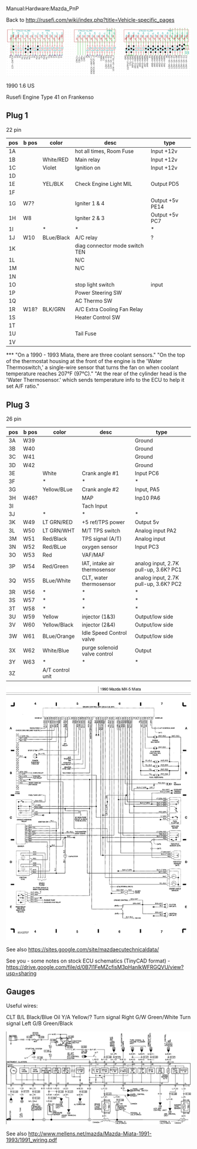 Manual:Hardware:Mazda_PnP

Back to http://rusefi.com/wiki/index.php?title=Vehicle-specific_pages

![Pinout](Images/frankenso_connector_miata_1991.png)

1990 1.6 US

Rusefi Engine Type 41 on Frankenso


## Plug 1
22 pin

| pos | b pos | color      | desc                           | type            |
| --- | ----- | ---------- | ------------------------------ | --------------- |
| 1A  |       |            | hot all times, Room Fuse       | Input +12v      |
| 1B  |       | White/RED  | Main relay                     | Input +12v      |
| 1C  |       | Violet     | Ignition on                    | Input +12v      |
| 1D  |       |            |                                |                 |
| 1E  |       | YEL/BLK    | Check Engine Light MIL         | Output PD5      |
| 1F  |       |            |                                |                 |
| 1G  | W7?   |            | Igniter 1 & 4                  | Output +5v PE14 |
| 1H  | W8    |            | Igniter 2 & 3                  | Output +5v PC7  |
| 1I  |       | \*         | \*                             | \*              |
| 1J  | W10   | BLue/Black | A/C relay                      | ?               |
| 1K  |       |            | diag connector mode switch TEN |                 |
| 1L  |       |            | N/C                            |                 |
| 1M  |       |            | N/C                            |                 |
| 1N  |       |            |                                |                 |
| 1O  |       |            | stop light switch              | input           |
| 1P  |       |            | Power Steering SW              |                 |
| 1Q  |       |            | AC Thermo SW                   |                 |
| 1R  | W18?  | BLK/GRN    | A/C Extra Cooling Fan Relay    |                 |
| 1S  |       |            | Heater Control SW              |                 |
| 1T  |       |            |                                |                 |
| 1U  |       |            | Tail Fuse                      |                 |
| 1V  |       |            |                                |                 |

*** "On a 1990 - 1993 Miata, there are three coolant sensors." "On the top of the thermostat housing at the front of the engine is the 'Water Thermoswitch,' a single-wire sensor that turns the fan on when coolant temperature reaches 207°F (97°C)." "At the rear of the cylinder head is the 'Water Thermosensor.' which sends temperature info to the ECU to help it set A/F ratio."

## Plug 3
26 pin

| pos | b pos | color            | desc                         | type                                  |
| --- | ----- | ---------------- | ---------------------------- | ------------------------------------- |
| 3A  | W39   |                  |                              | Ground                                |
| 3B  | W40   |                  |                              | Ground                                |
| 3C  | W41   |                  |                              | Ground                                |
| 3D  | W42   |                  |                              | Ground                                |
| 3E  |       | White            | Crank angle \#1              | Input PC6                             |
| 3F  |       | \*               | \*                           | \*                                    |
| 3G  |       | Yellow/BLue      | Crank angle \#2              | Input, PA5                            |
| 3H  | W46?  |                  | MAP                          | Inp10 PA6                             |
| 3I  |       |                  | Tach Input                   |                                       |
| 3J  |       | \*               | \*                           | \*                                    |
| 3K  | W49   | LT GRN/RED       | \+5 ref/TPS power            | Output 5v                             |
| 3L  | W50   | LT GRN/WHT       | M/T TPS switch               | Analog input PA2                      |
| 3M  | W51   | Red/Black        | TPS signal (A/T)             | Analog input                          |
| 3N  | W52   | Red/BLue         | oxygen sensor                | Input PC3                             |
| 3O  | W53   | Red              | VAF/MAF                      |                                       |
| 3P  | W54   | Red/Green        | IAT, intake air thermosensor | analog input, 2.7K pull-up, 3.6K? PC1 |
| 3Q  | W55   | BLue/White       | CLT, water thermosensor      | analog input, 2.7K pull-up, 3.6K? PC2 |
| 3R  | W56   | \*               | \*                           | \*                                    |
| 3S  | W57   | \*               | \*                           | \*                                    |
| 3T  | W58   | \*               | \*                           | \*                                    |
| 3U  | W59   | Yellow           | injector (1&3)               | Output/low side                       |
| 3V  | W60   | Yellow/Black     | injector (2&4)               | Output/low side                       |
| 3W  | W61   | BLue/Orange      | Idle Speed Control valve     | Output/low side                       |
| 3X  | W62   | White/Blue       | purge solenoid valve control | Output                                |
| 3Y  | W63   | \*               | \*                           | \*                                    |
| 3Z  |       | A/T control unit |                              |                                       |

![Wiring Diagram](Images/1990_miata_us.png)


See also https://sites.google.com/site/mazdaecutechnicaldata/

See you - some notes on stock ECU schematics (TinyCAD format) - https://drive.google.com/file/d/0B7l1FeMZcfisM3pHanlkWFRGQVU/view?usp=sharing

## Gauges

Useful wires:

CLT B/L Black/Blue
Oil Y/A Yellow/?
Turn signal Right G/W Green/White
Turn signal Left G/B Green/Black

![Wiring Diagram](Images/2009-11-10_224518_tach.gif)


See also http://www.mellens.net/mazda/Mazda-Miata-1991-1993/1991_wiring.pdf
